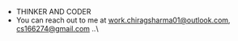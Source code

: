 - THINKER AND CODER 
- You can reach out to me at work.chiragsharma01@outlook.com, cs166274@gmail.com ..\

<!---
chiragsharrma/chiragsharrma is a ✨ special ✨ repository because its `README.md` (this file) appears on your GitHub profile.
You can click the Preview link to take a look at your changes.
--->

